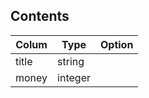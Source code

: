## Contents

|Colum  |Type     |Option  |
|-------|---------|--------|
|title  |string   |        |
|money  |integer  |        |

